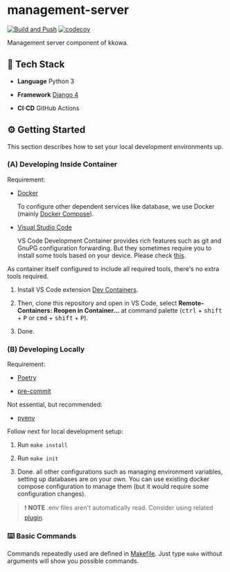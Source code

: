 # management-server

[![Build and Push](https://github.com/kkowa/management-server/actions/workflows/build-and-push.yml/badge.svg)](https://github.com/kkowa/management-server/actions/workflows/build-and-push.yml)
[![codecov](https://codecov.io/gh/kkowa/management-server/branch/main/graph/badge.svg?token=JKABZOVQ9L)](https://codecov.io/gh/kkowa/management-server)

Management server component of kkowa.

## 🧰 Tech Stack

- **Language** Python 3

- **Framework** [Django 4](https://www.djangoproject.com/)

- **CI·CD** GitHub Actions

## ⚙️ Getting Started

This section describes how to set your local development environments up.

### **(A)** Developing Inside Container

Requirement:

- [Docker](https://www.docker.com/)

  To configure other dependent services like database, we use Docker (mainly [Docker Compose](https://docs.docker.com/compose/)).

- [Visual Studio Code](https://code.visualstudio.com/)

  VS Code Development Container provides rich features such as git and GnuPG configuration forwarding. But they sometimes require you to install some tools based on your device. Please check [this](https://code.visualstudio.com/docs/remote/containers#_sharing-git-credentials-with-your-container).

As container itself configured to include all required tools, there's no extra tools required.

1. Install VS Code extension [Dev Containers](https://marketplace.visualstudio.com/items?itemName=ms-vscode-remote.remote-containers).

1. Then, clone this repository and open in VS Code, select **Remote-Containers: Reopen in Container...** at command palette (<kbd>ctrl</kbd> + <kbd>shift</kbd> + <kbd>P</kbd> or <kbd>cmd</kbd> + <kbd>shift</kbd> + <kbd>P</kbd>).

1. Done.

### **(B)** Developing Locally

Requirement:

- [Poetry](https://python-poetry.org/)

- [pre-commit](https://pre-commit.com/)

Not essential, but recommended:

- [pyenv](https://github.com/pyenv/pyenv)

Follow next for local development setup:

1. Run `make install`

1. Run `make init`

1. Done. all other configurations such as managing environment variables, setting up databases are on your own. You can use existing docker compose configuration to manage them (but it would require some configuration changes).

> ❗ **NOTE** .env files aren't automatically read. Consider using related [plugin](https://github.com/mpeteuil/poetry-dotenv-plugin).

### ⌨️ Basic Commands

Commands repeatedly used are defined in [Makefile](./Makefile). Just type `make` without arguments will show you possible commands.
